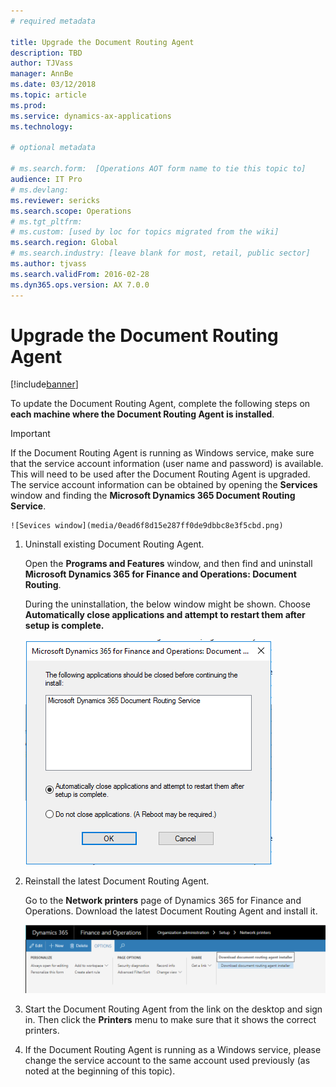 ```yaml
---
# required metadata

title: Upgrade the Document Routing Agent
description: TBD
author: TJVass
manager: AnnBe
ms.date: 03/12/2018
ms.topic: article
ms.prod: 
ms.service: dynamics-ax-applications
ms.technology: 

# optional metadata

# ms.search.form:  [Operations AOT form name to tie this topic to]
audience: IT Pro
# ms.devlang: 
ms.reviewer: sericks
ms.search.scope: Operations
# ms.tgt_pltfrm: 
# ms.custom: [used by loc for topics migrated from the wiki]
ms.search.region: Global
# ms.search.industry: [leave blank for most, retail, public sector]
ms.author: tjvass
ms.search.validFrom: 2016-02-28
ms.dyn365.ops.version: AX 7.0.0
---
```


# Upgrade the Document Routing Agent

[!include[banner](../includes/banner.md)]

To update the Document Routing Agent, complete the following steps on **each machine where the Document Routing Agent is
installed**.

> [!Important]
> If the Document Routing Agent is running as Windows service,  make sure that the service account information (user name and password) is available. This will need to be used after the Document Routing Agent is upgraded. The service account information can be obtained by opening the **Services** window and finding the **Microsoft Dynamics 365 Document Routing Service**.

    ![Sevices window](media/0ead6f8d15e287ff0de9dbbc8e3f5cbd.png)

1.  Uninstall existing Document Routing Agent. 

    Open the **Programs and Features** window, and then find and uninstall **Microsoft Dynamics 365 for Finance and Operations: Document Routing**.

    During the uninstallation, the below window might be shown. Choose **Automatically close applications and attempt to restart them after setup is complete.**

    ![Uninstall the existing Document Routing Agent](media/1ae8c98a774df5d3ccaec83368be0270.png)

2.  Reinstall the latest Document Routing Agent.

    Go to the **Network printers** page of Dynamics 365 for Finance and Operations. Download the latest Document Routing Agent and install it.

    ![Network Printers page](media/2e707cfcc1b4d1032c4dd3a60d8979c0.png)

3.  Start the Document Routing Agent from the link on the desktop and sign in. Then click the **Printers** menu to make sure that it shows the correct printers.

4.  If the Document Routing Agent is running as a Windows service, please change the service account to the same account used previously (as noted at the beginning of this topic).
